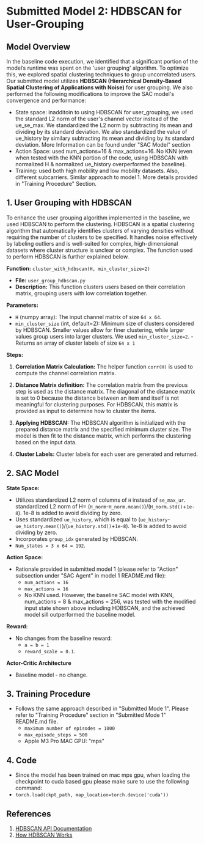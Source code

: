 # Submitted Model 2: HDBSCAN for User-Grouping

## Model Overview

In the baseline code execution, we identified that a significant portion of the model’s runtime was spent on the 'user grouping' algorithm. To optimize this, we explored spatial clustering techniques to group uncorrelated users. Our submitted model utilizes **HDBSCAN (Hierarchical Density-Based Spatial Clustering of Applications with Noise)** for user grouping. We also performed the following modifications to improve the SAC model's convergence and performance:

- State space: inadditoin to using HDBSCAN for user_grouping, we used the standard L2 norm of the user's channel vector instead of the ue_se_max. We standardized the L2 norm by subtracting its mean and dividing by its standard deviation. We also standardized the value of ue_history by similary subtracting its mean and dividing by its standard deviation. More Information can be found under "SAC Model" section
- Action Space: used num_actions=16 & max_actions=16. No KNN (even when tested with the KNN portion of the code, using HDBSCAN with normalized H & normalized ue_history overperformed the baseline). 
- Training: used both high mobility and low mobility datasets. Also, different subcarriers. Similar approach to model 1. More details provided in "Training Procedure" Section.

## 1. User Grouping with HDBSCAN
To enhance the user grouping algorithm implemented in the baseline, we used HDBSCAN to perform the clustering. HDBSCAN is a spatial clustering algorithm that automatically identifies clusters of varying densities without requiring the number of clusters to be specified. It handles noise effectively by labeling outliers and is well-suited for complex, high-dimensional datasets where cluster structure is unclear or complex. The function used to perform HDBSCAN is further explained below.

**Function:** `cluster_with_hdbscan(H, min_cluster_size=2)`

- **File:** `user_group_hdbscan.py`
- **Description:** This function clusters users based on their correlation matrix, grouping users with low correlation together.

**Parameters:**
- `H` (numpy array): The input channel matrix of size `64 x 64`.
- `min_cluster_size` (int, default=2): Minimum size of clusters considered by HDBSCAN. Smaller values allow for finer clustering, while larger values group users into larger clusters. We used `min_cluster_size=2`.
-Returns an array of cluster labels of size `64 x 1`

**Steps:**
1. **Correlation Matrix Calculation:** The helper function `corr(H)` is used to compute the channel correlation matrix. 

2. **Distance Matrix definition:** The correlation matrix from the previous step is used as the distance matrix. The diagonal of the distance matrix is set to 0 because the distance between an item and itself is not meaningful for clustering purposes.  For HDBSCAN, this matrix is provided as input to determine how to cluster the items.

3. **Applying HDBSCAN:** The HDBSCAN algorithm is initialized with the prepared distance matrix and the specified minimum cluster size. The model is then fit to the distance matrix, which performs the clustering based on the input data.

4. **Cluster Labels:** Cluster labels for each user are generated and returned. 

## 2. SAC Model

**State Space:**
- Utilizes standardized L2 norm of columns of `H` instead of `se_max_ur`. standardized L2 norm of H= (`H_norm`-`H_norm.mean()`)/(`H_norm.std()`+`1e-8`). 1e-8 is added to avoid dividing by zero. 
- Uses standardized `ue_history`, which is equal to (`ue_history`-`ue_history.mean()`)/(`ue_history.std()`+`1e-8`). 1e-8 is added to avoid dividing by zero. 
- Incorporates `group_idx` generated by HDBSCAN.
- `Num_states = 3 x 64 = 192`.

**Action Space:**
- Rationale provided in submitted model 1 (please refer to "Action" subsection under "SAC Agent" in model 1 README.md file):
  - `num_actions = 16`
  - `max_actions = 16`
  - No KNN used.
However, the baseline SAC model with KNN, num_actions = 8 & max_actions = 256, was tested with the modified input state shown above including HDBSCAN, and the achieved model sill outperformed the baseline model.

**Reward:**
- No changes from the baseline reward:
  - `a = b = 1`
  - `reward_scale = 0.1`.

**Actor-Critic Architecture**
- Baseline model - no change.

## 3. Training Procedure
- Follows the same approach described in "Submitted Mode 1". Please refer to "Training Procedure" section in "Submitted Mode 1" README.md file.
  - `maximum number of episodes = 1000`
  - `max_episode_steps = 500`
  - Apple M3 Pro MAC GPU: "mps"

## 4. Code
- Since the model has been trained on mac mps gpu, when loading the checkpoint to cuda based gpu please make sure to use the following command:
- `torch.load(ckpt_path, map_location=torch.device('cuda'))`

## References

1. [HDBSCAN API Documentation](https://hdbscan.readthedocs.io/en/latest/api.html)
2. [How HDBSCAN Works](https://hdbscan.readthedocs.io/en/latest/how_hdbscan_works.html)
